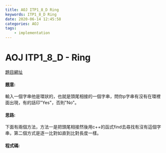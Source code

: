 ```yaml
---
title: AOJ ITP1_8_D Ring
keywords: ITP1_8_D Ring
date: 2020-06-14 12:45:58
categories: AOJ
tags:
    - implementation
---
```

# AOJ ITP1_8_D - Ring
[題目網址](https://onlinejudge.u-aizu.ac.jp/courses/lesson/2/ITP1/all/ITP1_8_D)

#### 題意:
輸入一個字串他是環狀的，也就是頭尾相接的一個字串，問你p字串有沒有在環裡面出現，有的話印"Yes"，否則"No"。

<!-- more -->
#### 思路:
下面有兩個方法，方法一是把頭尾相接然後用c++的函式find去尋找有沒有這個字串，第二個方式是逐一比對如直到比對長度一樣。

#### 程式碼:
<script src="https://gist.github.com/Daviswww/711a21ff7c7a3dc889ec1214d2678117.js"></script>